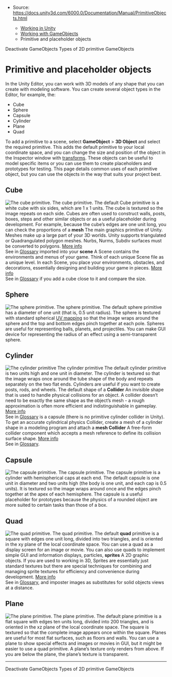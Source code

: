 * Source: https://docs.unity3d.com/6000.0/Documentation/Manual/PrimitiveObjects.html

  * [Working in Unity](https://docs.unity3d.com/6000.0/Documentation/Manual/working-in-unity.html)
  * [Working with GameObjects](https://docs.unity3d.com/6000.0/Documentation/Manual/working-with-gameobjects.html)
  * Primitive and placeholder objects


[](https://docs.unity3d.com/6000.0/Documentation/Manual/DeactivatingGameObjects.html)
Deactivate GameObjects
[](https://docs.unity3d.com/6000.0/Documentation/Manual/2DPrimitiveObjects.html)
Types of 2D primitive GameObjects
# Primitive and placeholder objects
In the Unity Editor, you can work with 3D models of any shape that you can create with modeling software. You can create several object types in the Editor, for example, the:
  * Cube
  * Sphere
  * Capsule
  * Cylinder
  * Plane
  * Quad


To add a primitive to a scene, select **GameObject** > **3D Object** and select the required primitive. This adds the default primitive to your local coordinate space, and you can change the size and position of the object in the Inspector window with [transforms](https://docs.unity3d.com/6000.0/Documentation/Manual/class-Transform.html).
These objects can be useful to model specific items or you can use them to create placeholders and prototypes for testing. This page details common uses of each primitive object, but you can use the objects in the way that suits your project best.
## Cube
![The cube primitive.](https://docs.unity3d.com/6000.0/Documentation/uploads/Main/PrimitiveCube.png) The cube primitive.
The default Cube primitive is a white cube with six sides, which are 1 x 1 units. The cube is textured so the image repeats on each side. Cubes are often used to construct walls, posts, boxes, steps and other similar objects or as a useful placeholder during development. For example, because the cube’s edges are one unit long, you can check the proportions of a **mesh** The main graphics primitive of Unity. Meshes make up a large part of your 3D worlds. Unity supports triangulated or Quadrangulated polygon meshes. Nurbs, Nurms, Subdiv surfaces must be converted to polygons. [More info](https://docs.unity3d.com/6000.0/Documentation/Manual/mesh.html)  
See in [Glossary](https://docs.unity3d.com/6000.0/Documentation/Manual/Glossary.html#Mesh) imported into your **scene** A Scene contains the environments and menus of your game. Think of each unique Scene file as a unique level. In each Scene, you place your environments, obstacles, and decorations, essentially designing and building your game in pieces. [More info](https://docs.unity3d.com/6000.0/Documentation/Manual/CreatingScenes.html)  
See in [Glossary](https://docs.unity3d.com/6000.0/Documentation/Manual/Glossary.html#Scene) if you add a cube close to it and compare the size.
## Sphere
![The sphere primitive.](https://docs.unity3d.com/6000.0/Documentation/uploads/Main/PrimitiveSphere.png) The sphere primitive.
The default sphere primitive has a diameter of one unit (that is, 0.5 unit radius). The sphere is textured with standard spherical [UV mapping](https://en.wikipedia.org/wiki/UV_mapping) so that the image wraps around the sphere and the top and bottom edges pinch together at each pole. Spheres are useful for representing balls, planets, and projectiles. You can make GUI device for representing the radius of an effect using a semi-transparent sphere.
## Cylinder
![The cylinder primitive](https://docs.unity3d.com/6000.0/Documentation/uploads/Main/PrimitiveCylinder.png) The cylinder primitive
The default cylinder primitive is two units high and one unit in diameter. The cylinder is textured so that the image wraps once around the tube shape of the body and repeats separately on the two flat ends. Cylinders are useful if you want to create posts, rods, and wheels. The default shape of a **Collider** An invisible shape that is used to handle physical collisions for an object. A collider doesn’t need to be exactly the same shape as the object’s mesh - a rough approximation is often more efficient and indistinguishable in gameplay. [More info](https://docs.unity3d.com/6000.0/Documentation/Manual/CollidersOverview.html)  
See in [Glossary](https://docs.unity3d.com/6000.0/Documentation/Manual/Glossary.html#Collider) is a capsule (there is no primitive cylinder collider in Unity). To get an accurate cylindrical physics Collider, create a mesh of a cylinder shape in a modeling program and attach a **mesh Collider** A free-form collider component which accepts a mesh reference to define its collision surface shape. [More info](https://docs.unity3d.com/6000.0/Documentation/Manual/class-MeshCollider.html)  
See in [Glossary](https://docs.unity3d.com/6000.0/Documentation/Manual/Glossary.html#MeshCollider).
## Capsule
![The capsule primitive.](https://docs.unity3d.com/6000.0/Documentation/uploads/Main/PrimitiveCapsule.png) The capsule primitive.
The capsule primitive is a cylinder with hemispherical caps at each end. The default capsule is one unit in diameter and two units high (the body is one unit, and each cap is 0.5 units). It is textured so the image wraps around once and the edges pinch together at the apex of each hemisphere. The capsule is a useful placeholder for prototypes because the physics of a rounded object are more suited to certain tasks than those of a box.
## Quad
![The quad primitive.](https://docs.unity3d.com/6000.0/Documentation/uploads/Main/PrimitiveQuad.png) The quad primitive.
The default **quad** primitive is a square with edges one unit long, divided into two triangles, and is oriented in the xy plane of the local coordinate space. You can use a quad as a display screen for an image or movie. You can also use quads to implement simple GUI and information displays, particles, **sprites** A 2D graphic objects. If you are used to working in 3D, Sprites are essentially just standard textures but there are special techniques for combining and managing sprite textures for efficiency and convenience during development. [More info](https://docs.unity3d.com/6000.0/Documentation/Manual/sprite/sprite-landing.html)  
See in [Glossary](https://docs.unity3d.com/6000.0/Documentation/Manual/Glossary.html#Sprite), and imposter images as substitutes for solid objects views at a distance.
## Plane
![The plane primitive.](https://docs.unity3d.com/6000.0/Documentation/uploads/Main/PrimitivePlane.png) The plane primitive.
The default plane primitive is a flat square with edges ten units long, divided into 200 triangles, and is oriented in the xz plane of the local coordinate space. The square is textured so that the complete image appears once within the square. 
Planes are useful for most flat surfaces, such as floors and walls. You can use a plane to show special effects and images or movies in GUI, but it might be easier to use a quad primitive.
A plane’s texture only renders from above. If you are below the plane, the plane’s texture is transparent. 
* * *
[](https://docs.unity3d.com/6000.0/Documentation/Manual/DeactivatingGameObjects.html)
Deactivate GameObjects
[](https://docs.unity3d.com/6000.0/Documentation/Manual/2DPrimitiveObjects.html)
Types of 2D primitive GameObjects
